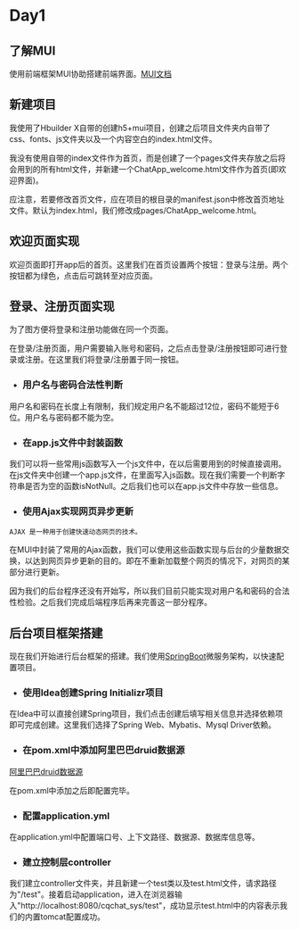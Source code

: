 # Day1

## 了解MUI
使用前端框架MUI协助搭建前端界面。[MUI文档](https://dev.dcloud.net.cn/mui/ui/)

## 新建项目
我使用了Hbuilder X自带的创建h5+mui项目，创建之后项目文件夹内自带了css、fonts、js文件夹以及一个内容空白的index.html文件。

我没有使用自带的index文件作为首页，而是创建了一个pages文件夹存放之后将会用到的所有html文件，并新建一个ChatApp_welcome.html文件作为首页(即欢迎界面)。

应注意，若要修改首页文件，应在项目的根目录的manifest.json中修改首页地址文件。默认为index.html，我们修改成pages/ChatApp_welcome.html。

## 欢迎页面实现
欢迎页面即打开app后的首页。这里我们在首页设置两个按钮：登录与注册。两个按钮都为绿色，点击后可跳转至对应页面。

## 登录、注册页面实现
为了图方便将登录和注册功能做在同一个页面。

在登录/注册页面，用户需要输入账号和密码，之后点击登录/注册按钮即可进行登录或注册。在这里我们将登录/注册置于同一按钮。

- ### 用户名与密码合法性判断
用户名和密码在长度上有限制，我们规定用户名不能超过12位，密码不能短于6位。用户名与密码都不能为空。

- ### 在app.js文件中封装函数
我们可以将一些常用js函数写入一个js文件中，在以后需要用到的时候直接调用。在js文件夹中创建一个app.js文件，在里面写入js函数。现在我们需要一个判断字符串是否为空的函数isNotNull。之后我们也可以在app.js文件中存放一些信息。

- ### 使用Ajax实现网页异步更新
`AJAX 是一种用于创建快速动态网页的技术。`

在MUI中封装了常用的Ajax函数，我们可以使用这些函数实现与后台的少量数据交换，以达到网页异步更新的目的。即在不重新加载整个网页的情况下，对网页的某部分进行更新。

因为我们的后台程序还没有开始写，所以我们目前只能实现对用户名和密码的合法性检验。之后我们完成后端程序后再来完善这一部分程序。

## 后台项目框架搭建
现在我们开始进行后台框架的搭建。我们使用[SpringBoot](https://spring.io/projects/spring-boot)微服务架构，以快速配置项目。

- ### 使用Idea创建Spring Initializr项目
在Idea中可以直接创建Spring项目，我们点击创建后填写相关信息并选择依赖项即可完成创建。这里我们选择了Spring Web、Mybatis、Mysql Driver依赖。

- ### 在pom.xml中添加阿里巴巴druid数据源
[阿里巴巴druid数据源](https://github.com/alibaba/druid)

在pom.xml中添加之后即配置完毕。

- ### 配置application.yml
在application.yml中配置端口号、上下文路径、数据源、数据库信息等。

- ### 建立控制层controller
我们建立controller文件夹，并且新建一个test类以及test.html文件，请求路径为"/test"。接着启动application，进入在浏览器输入"http://localhost:8080/cqchat_sys/test"，成功显示test.html中的内容表示我们的内置tomcat配置成功。